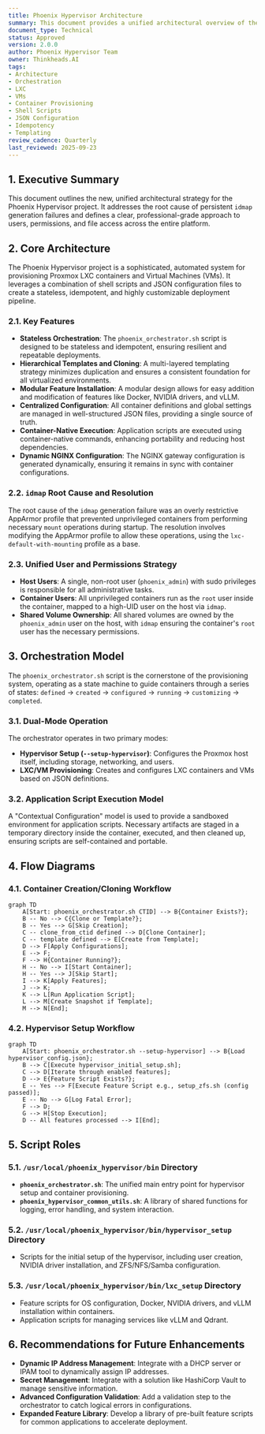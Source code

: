 ```yaml
---
title: Phoenix Hypervisor Architecture
summary: This document provides a unified architectural overview of the Phoenix Hypervisor project, a sophisticated, automated system for provisioning Proxmox LXC containers and Virtual Machines (VMs).
document_type: Technical
status: Approved
version: 2.0.0
author: Phoenix Hypervisor Team
owner: Thinkheads.AI
tags:
- Architecture
- Orchestration
- LXC
- VMs
- Container Provisioning
- Shell Scripts
- JSON Configuration
- Idempotency
- Templating
review_cadence: Quarterly
last_reviewed: 2025-09-23
---
```


## 1. Executive Summary

This document outlines the new, unified architectural strategy for the Phoenix Hypervisor project. It addresses the root cause of persistent `idmap` generation failures and defines a clear, professional-grade approach to users, permissions, and file access across the entire platform.

## 2. Core Architecture

The Phoenix Hypervisor project is a sophisticated, automated system for provisioning Proxmox LXC containers and Virtual Machines (VMs). It leverages a combination of shell scripts and JSON configuration files to create a stateless, idempotent, and highly customizable deployment pipeline.

### 2.1. Key Features

*   **Stateless Orchestration**: The `phoenix_orchestrator.sh` script is designed to be stateless and idempotent, ensuring resilient and repeatable deployments.
*   **Hierarchical Templates and Cloning**: A multi-layered templating strategy minimizes duplication and ensures a consistent foundation for all virtualized environments.
*   **Modular Feature Installation**: A modular design allows for easy addition and modification of features like Docker, NVIDIA drivers, and vLLM.
*   **Centralized Configuration**: All container definitions and global settings are managed in well-structured JSON files, providing a single source of truth.
*   **Container-Native Execution**: Application scripts are executed using container-native commands, enhancing portability and reducing host dependencies.
*   **Dynamic NGINX Configuration**: The NGINX gateway configuration is generated dynamically, ensuring it remains in sync with container configurations.

### 2.2. `idmap` Root Cause and Resolution

The root cause of the `idmap` generation failure was an overly restrictive AppArmor profile that prevented unprivileged containers from performing necessary `mount` operations during startup. The resolution involves modifying the AppArmor profile to allow these operations, using the `lxc-default-with-mounting` profile as a base.

### 2.3. Unified User and Permissions Strategy

*   **Host Users**: A single, non-root user (`phoenix_admin`) with sudo privileges is responsible for all administrative tasks.
*   **Container Users**: All unprivileged containers run as the `root` user inside the container, mapped to a high-UID user on the host via `idmap`.
*   **Shared Volume Ownership**: All shared volumes are owned by the `phoenix_admin` user on the host, with `idmap` ensuring the container's `root` user has the necessary permissions.

## 3. Orchestration Model

The `phoenix_orchestrator.sh` script is the cornerstone of the provisioning system, operating as a state machine to guide containers through a series of states: `defined` -> `created` -> `configured` -> `running` -> `customizing` -> `completed`.

### 3.1. Dual-Mode Operation

The orchestrator operates in two primary modes:

*   **Hypervisor Setup (`--setup-hypervisor`)**: Configures the Proxmox host itself, including storage, networking, and users.
*   **LXC/VM Provisioning**: Creates and configures LXC containers and VMs based on JSON definitions.

### 3.2. Application Script Execution Model

A "Contextual Configuration" model is used to provide a sandboxed environment for application scripts. Necessary artifacts are staged in a temporary directory inside the container, executed, and then cleaned up, ensuring scripts are self-contained and portable.

## 4. Flow Diagrams

### 4.1. Container Creation/Cloning Workflow

```mermaid
graph TD
    A[Start: phoenix_orchestrator.sh CTID] --> B{Container Exists?};
    B -- No --> C{Clone or Template?};
    B -- Yes --> G[Skip Creation];
    C -- clone_from_ctid defined --> D[Clone Container];
    C -- template defined --> E[Create from Template];
    D --> F[Apply Configurations];
    E --> F;
    F --> H{Container Running?};
    H -- No --> I[Start Container];
    H -- Yes --> J[Skip Start];
    I --> K[Apply Features];
    J --> K;
    K --> L[Run Application Script];
    L --> M[Create Snapshot if Template];
    M --> N[End];
```

### 4.2. Hypervisor Setup Workflow

```mermaid
graph TD
    A[Start: phoenix_orchestrator.sh --setup-hypervisor] --> B{Load hypervisor_config.json};
    B --> C[Execute hypervisor_initial_setup.sh];
    C --> D[Iterate through enabled features];
    D --> E{Feature Script Exists?};
    E -- Yes --> F[Execute Feature Script e.g., setup_zfs.sh (config passed)];
    E -- No --> G[Log Fatal Error];
    F --> D;
    G --> H[Stop Execution];
    D -- All features processed --> I[End];
```

## 5. Script Roles

### 5.1. `/usr/local/phoenix_hypervisor/bin` Directory

*   **`phoenix_orchestrator.sh`**: The unified main entry point for hypervisor setup and container provisioning.
*   **`phoenix_hypervisor_common_utils.sh`**: A library of shared functions for logging, error handling, and system interaction.

### 5.2. `/usr/local/phoenix_hypervisor/bin/hypervisor_setup` Directory

*   Scripts for the initial setup of the hypervisor, including user creation, NVIDIA driver installation, and ZFS/NFS/Samba configuration.

### 5.3. `/usr/local/phoenix_hypervisor/bin/lxc_setup` Directory

*   Feature scripts for OS configuration, Docker, NVIDIA drivers, and vLLM installation within containers.
*   Application scripts for managing services like vLLM and Qdrant.

## 6. Recommendations for Future Enhancements

*   **Dynamic IP Address Management**: Integrate with a DHCP server or IPAM tool to dynamically assign IP addresses.
*   **Secret Management**: Integrate with a solution like HashiCorp Vault to manage sensitive information.
*   **Advanced Configuration Validation**: Add a validation step to the orchestrator to catch logical errors in configurations.
*   **Expanded Feature Library**: Develop a library of pre-built feature scripts for common applications to accelerate deployment.